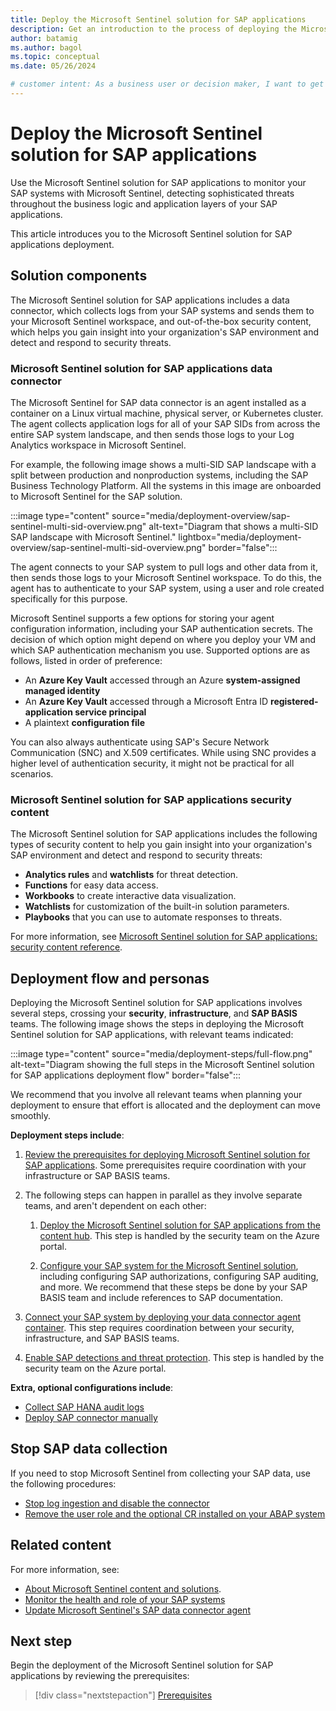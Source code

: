 ```yaml
---
title: Deploy the Microsoft Sentinel solution for SAP applications
description: Get an introduction to the process of deploying the Microsoft Sentinel solution for SAP applications.
author: batamig
ms.author: bagol
ms.topic: conceptual
ms.date: 05/26/2024

# customer intent: As a business user or decision maker, I want to get an overview of how to deploy the Microsoft Sentinel solution for SAP applications so that I know the scope of the information I need and how to access it.
---
```


# Deploy the Microsoft Sentinel solution for SAP applications

Use the Microsoft Sentinel solution for SAP applications to monitor your SAP systems with Microsoft Sentinel, detecting sophisticated threats throughout the business logic and application layers of your SAP applications.

This article introduces you to the Microsoft Sentinel solution for SAP applications deployment.

## Solution components

The Microsoft Sentinel solution for SAP applications includes a data connector, which collects logs from your SAP systems and sends them to your Microsoft Sentinel workspace, and out-of-the-box security content, which helps you gain insight into your organization's SAP environment and detect and respond to security threats.

### Microsoft Sentinel solution for SAP applications data connector

The Microsoft Sentinel for SAP data connector is an agent installed as a container on a Linux virtual machine, physical server, or Kubernetes cluster. The agent collects application logs for all of your SAP SIDs from across the entire SAP system landscape, and then sends those logs to your Log Analytics workspace in Microsoft Sentinel.

For example, the following image shows a multi-SID SAP landscape with a split between production and nonproduction systems, including the SAP Business Technology Platform. All the systems in this image are onboarded to Microsoft Sentinel for the SAP solution.

:::image type="content" source="media/deployment-overview/sap-sentinel-multi-sid-overview.png" alt-text="Diagram that shows a multi-SID SAP landscape with Microsoft Sentinel." lightbox="media/deployment-overview/sap-sentinel-multi-sid-overview.png" border="false":::

The agent connects to your SAP system to pull logs and other data from it, then sends those logs to your Microsoft Sentinel workspace. To do this, the agent has to authenticate to your SAP system, using a user and role created specifically for this purpose.

Microsoft Sentinel supports a few options for storing your agent configuration information, including your SAP authentication secrets. The decision of which option might depend on where you deploy your VM and which SAP authentication mechanism you use. Supported options are as follows, listed in order of preference:

- An **Azure Key Vault** accessed through an Azure **system-assigned managed identity**
- An **Azure Key Vault** accessed through a Microsoft Entra ID **registered-application service principal**
- A plaintext **configuration file**

You can also always authenticate using SAP's Secure Network Communication (SNC) and X.509 certificates. While using SNC provides a higher level of authentication security, it might not be practical for all scenarios.

### Microsoft Sentinel solution for SAP applications security content

The Microsoft Sentinel solution for SAP applications includes the following types of security content to help you gain insight into your organization's SAP environment and detect and respond to security threats:

- **Analytics rules** and **watchlists** for threat detection.
- **Functions** for easy data access.
- **Workbooks** to create interactive data visualization.
- **Watchlists** for customization of the built-in solution parameters.
- **Playbooks** that you can use to automate responses to threats.

For more information, see [Microsoft Sentinel solution for SAP applications: security content reference](sap-solution-security-content.md).

## Deployment flow and personas

Deploying the Microsoft Sentinel solution for SAP applications involves several steps, crossing your **security**, **infrastructure**, and **SAP BASIS** teams. The following image shows the steps in deploying the Microsoft Sentinel solution for SAP applications, with relevant teams indicated:

:::image type="content" source="media/deployment-steps/full-flow.png" alt-text="Diagram showing the full steps in the Microsoft Sentinel solution for SAP applications deployment flow" border="false":::

We recommend that you involve all relevant teams when planning your deployment to ensure that effort is allocated and the deployment can move smoothly.

**Deployment steps include**:

1. [Review the prerequisites for deploying Microsoft Sentinel solution for SAP applications](prerequisites-for-deploying-sap-continuous-threat-monitoring.md). Some prerequisites require coordination with your infrastructure or SAP BASIS teams.

1. The following steps can happen in parallel as they involve separate teams, and aren't dependent on each other:

    1. [Deploy the Microsoft Sentinel solution for SAP applications from the content hub](deploy-sap-security-content.md). This step is handled by the security team on the Azure portal.

    1. [Configure your SAP system for the Microsoft Sentinel solution](preparing-sap.md), including configuring SAP authorizations, configuring SAP auditing, and more. We recommend that these steps be done by your SAP BASIS team and include references to SAP documentation.

1. [Connect your SAP system by deploying your data connector agent container](deploy-data-connector-agent-container.md). This step requires coordination between your security, infrastructure, and SAP BASIS teams.

1. [Enable SAP detections and threat protection](deployment-solution-configuration.md). This step is handled by the security team on the Azure portal.

**Extra, optional configurations include**:

- [Collect SAP HANA audit logs](collect-sap-hana-audit-logs.md)
- [Deploy SAP connector manually](sap-solution-deploy-alternate.md)

## Stop SAP data collection

If you need to stop Microsoft Sentinel from collecting your SAP data, use the following procedures:

- [Stop log ingestion and disable the connector](deploy-data-connector-agent-container.md#stop-log-ingestion-and-disable-the-connector)
- [Remove the user role and the optional CR installed on your ABAP system](preparing-sap.md#remove-the-user-role-and-any-optional-cr-installed-on-your-abap-system)

## Related content

For more information, see:

- [About Microsoft Sentinel content and solutions](../sentinel-solutions.md).
- [Monitor the health and role of your SAP systems](../monitor-sap-system-health.md)
- [Update Microsoft Sentinel's SAP data connector agent](update-sap-data-connector.md)

## Next step

Begin the deployment of the Microsoft Sentinel solution for SAP applications by reviewing the prerequisites:

> [!div class="nextstepaction"]
> [Prerequisites](prerequisites-for-deploying-sap-continuous-threat-monitoring.md)
